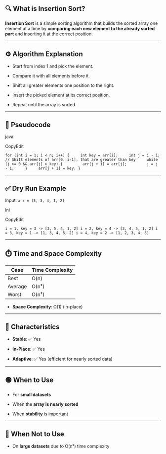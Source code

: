 ## 🔍 What is Insertion Sort?

**Insertion Sort** is a simple sorting algorithm that builds the sorted array one element at a time by **comparing each new element to the already sorted part** and inserting it at the correct position.

---

## ⚙️ Algorithm Explanation

- Start from index 1 and pick the element.
    
- Compare it with all elements before it.
    
- Shift all greater elements one position to the right.
    
- Insert the picked element at its correct position.
    
- Repeat until the array is sorted.
    

---

## 🧠 Pseudocode

java

CopyEdit

`for (int i = 1; i < n; i++) {     int key = arr[i];     int j = i - 1;      // Shift elements of arr[0..i-1], that are greater than key     while (j >= 0 && arr[j] > key) {         arr[j + 1] = arr[j];         j = j - 1;     }     arr[j + 1] = key; }`

---

## ✅ Dry Run Example

Input: `arr = [5, 3, 4, 1, 2]`

ini

CopyEdit

`i = 1, key = 3 -> [3, 5, 4, 1, 2] i = 2, key = 4 -> [3, 4, 5, 1, 2] i = 3, key = 1 -> [1, 3, 4, 5, 2] i = 4, key = 2 -> [1, 2, 3, 4, 5]`

---

## ⏱️ Time and Space Complexity

|Case|Time Complexity|
|---|---|
|Best|O(n)|
|Average|O(n²)|
|Worst|O(n²)|

- **Space Complexity**: O(1) (in-place)
    

---

## 📌 Characteristics

- **Stable**: ✅ Yes
    
- **In-Place**: ✅ Yes
    
- **Adaptive**: ✅ Yes (efficient for nearly sorted data)
    

---

## 🟢 When to Use

- For **small datasets**
    
- When the **array is nearly sorted**
    
- When **stability** is important
    

---

## 🚫 When Not to Use

- On **large datasets** due to O(n²) time complexity